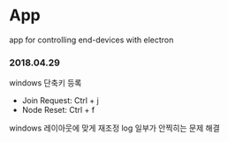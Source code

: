 # App
app for controlling end-devices with electron

### 2018.04.29
windows 단축키 등록
- Join Request: Ctrl + j
- Node Reset: Ctrl + f

windows 레이아웃에 맞게 재조정
log 일부가 안찍히는 문제 해결